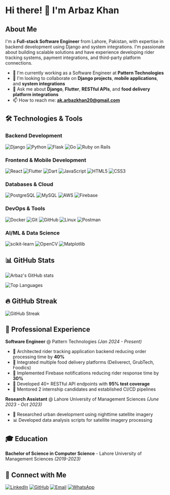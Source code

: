 # Hi there! 👋 I'm Arbaz Khan

## About Me

I'm a **Full-stack Software Engineer** from Lahore, Pakistan, with expertise in backend development using Django and system integrations. I'm passionate about building scalable solutions and have experience developing rider tracking systems, payment integrations, and third-party platform connections.

- 🔭 I'm currently working as a Software Engineer at **Pattern Technologies**
- 👯 I'm looking to collaborate on **Django projects**, **mobile applications**, and **system integrations**
- 💬 Ask me about **Django**, **Flutter**, **RESTful APIs**, and **food delivery platform integrations**
- 📫 How to reach me: **ak.arbazkhan20@gmail.com**

## 🛠️ Technologies & Tools

### Backend Development
![Django](https://img.shields.io/badge/-Django-092E20?style=flat-square&logo=Django&logoColor=white)
![Python](https://img.shields.io/badge/-Python-3776AB?style=flat-square&logo=Python&logoColor=white)
![Flask](https://img.shields.io/badge/-Flask-000000?style=flat-square&logo=Flask&logoColor=white)
![Go](https://img.shields.io/badge/-Go-00ADD8?style=flat-square&logo=Go&logoColor=white)
![Ruby on Rails](https://img.shields.io/badge/-Ruby%20on%20Rails-CC0000?style=flat-square&logo=Ruby-on-Rails&logoColor=white)

### Frontend & Mobile Development
![React](https://img.shields.io/badge/-React-61DAFB?style=flat-square&logo=React&logoColor=black)
![Flutter](https://img.shields.io/badge/-Flutter-02569B?style=flat-square&logo=Flutter&logoColor=white)
![Dart](https://img.shields.io/badge/-Dart-0175C2?style=flat-square&logo=Dart&logoColor=white)
![JavaScript](https://img.shields.io/badge/-JavaScript-F7DF1E?style=flat-square&logo=JavaScript&logoColor=black)
![HTML5](https://img.shields.io/badge/-HTML5-E34F26?style=flat-square&logo=HTML5&logoColor=white)
![CSS3](https://img.shields.io/badge/-CSS3-1572B6?style=flat-square&logo=CSS3&logoColor=white)

### Databases & Cloud
![PostgreSQL](https://img.shields.io/badge/-PostgreSQL-336791?style=flat-square&logo=PostgreSQL&logoColor=white)
![MySQL](https://img.shields.io/badge/-MySQL-4479A1?style=flat-square&logo=MySQL&logoColor=white)
![AWS](https://img.shields.io/badge/-AWS-232F3E?style=flat-square&logo=Amazon-AWS&logoColor=white)
![Firebase](https://img.shields.io/badge/-Firebase-FFCA28?style=flat-square&logo=Firebase&logoColor=black)

### DevOps & Tools
![Docker](https://img.shields.io/badge/-Docker-2496ED?style=flat-square&logo=Docker&logoColor=white)
![Git](https://img.shields.io/badge/-Git-F05032?style=flat-square&logo=Git&logoColor=white)
![GitHub](https://img.shields.io/badge/-GitHub-181717?style=flat-square&logo=GitHub&logoColor=white)
![Linux](https://img.shields.io/badge/-Linux-FCC624?style=flat-square&logo=Linux&logoColor=black)
![Postman](https://img.shields.io/badge/-Postman-FF6C37?style=flat-square&logo=Postman&logoColor=white)

### AI/ML & Data Science
![scikit-learn](https://img.shields.io/badge/-scikit--learn-F7931E?style=flat-square&logo=scikit-learn&logoColor=white)
![OpenCV](https://img.shields.io/badge/-OpenCV-5C3EE8?style=flat-square&logo=OpenCV&logoColor=white)
![Matplotlib](https://img.shields.io/badge/-Matplotlib-11557C?style=flat-square&logo=Python&logoColor=white)

## 📊 GitHub Stats

![Arbaz's GitHub stats](https://github-readme-stats-ochre-alpha-22.vercel.app/api?username=Arbaz-Khan2&show_icons=true&theme=radical&count_private=true&include_all_commits=true)

![Top Languages](https://github-readme-stats-ochre-alpha-22.vercel.app/api/top-langs/?username=Arbaz-Khan2&layout=donut&theme=radical&count_private=true&hide=jupyter%20notebook&langs_count=6)

## 🔥 GitHub Streak

![GitHub Streak](https://github-readme-streak-stats.herokuapp.com/?user=Arbaz-Khan2&theme=radical)

## 💼 Professional Experience

**Software Engineer** @ Pattern Technologies *(Jan 2024 - Present)*
- 🚀 Architected rider tracking application backend reducing order processing time by **40%**
- 🔗 Integrated multiple food delivery platforms (Deliverect, GrubTech, Foodics)
- 📱 Implemented Firebase notifications reducing rider response time by **30%**
- 🧪 Developed 40+ RESTful API endpoints with **95% test coverage**
- 👥 Mentored 2 internship candidates and established CI/CD pipelines

**Research Assistant** @ Lahore University of Management Sciences *(June 2023 - Oct 2023)*
- 🌃 Researched urban development using nighttime satellite imagery
- 📊 Developed data analysis scripts for satellite imagery processing

## 🎓 Education

**Bachelor of Science in Computer Science** - Lahore University of Management Sciences *(2019-2023)*

## 🤝 Connect with Me

[![LinkedIn](https://img.shields.io/badge/-LinkedIn-0077B5?style=flat-square&logo=LinkedIn&logoColor=white)](https://linkedin.com/in/Arbaz-Khan2)
[![GitHub](https://img.shields.io/badge/-GitHub-181717?style=flat-square&logo=GitHub&logoColor=white)](https://github.com/Arbaz-Khan2)
[![Email](https://img.shields.io/badge/-Email-D14836?style=flat-square&logo=Gmail&logoColor=white)](mailto:ak.arbazkhan20@gmail.com)
[![WhatsApp](https://img.shields.io/badge/-WhatsApp-25D366?style=flat-square&logo=WhatsApp&logoColor=white)](https://wa.me/923062080785)
